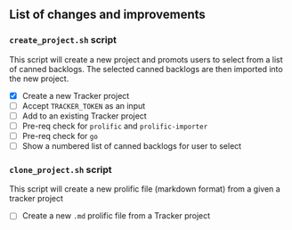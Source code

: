 ## List of changes and improvements
### `create_project.sh` script
This script will create a new project and promots users to select from a list of canned backlogs. The selected canned backlogs are then imported into the new project. 
- [x] Create a new Tracker project
- [ ] Accept `TRACKER_TOKEN` as an input
- [ ] Add to an existing Tracker project
- [ ] Pre-req check for `prolific` and `prolific-importer` 
- [ ] Pre-req check for `go`
- [ ] Show a numbered list of canned backlogs for user to select

### `clone_project.sh` script
This script will create a new prolific file (markdown format) from a given a tracker project
- [ ] Create a new `.md` prolific file from a Tracker project

